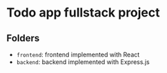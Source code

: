 # Todo app fullstack project

## Folders

- `frontend`: frontend implemented with React
- `backend`: backend implemented with Express.js
